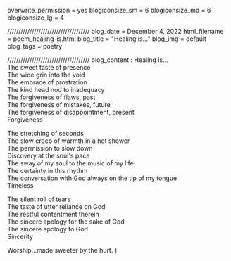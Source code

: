 overwrite_permission = yes
blogiconsize_sm = 6
blogiconsize_md = 6
blogiconsize_lg = 4

/////////////////////////////////////
blog_date = December 4, 2022
html_filename = poem_healing-is.html
blog_title = "Healing is..."
blog_img = default
blog_tags = poetry 

/////////////////////////////////////
blog_content : 
Healing is...  
The sweet taste of presence  
The wide grin into the void  
The embrace of prostration  
The kind head nod to inadequacy  
The forgiveness of flaws, past  
The forgiveness of mistakes, future  
The forgiveness of disappointment, present  
Forgiveness  

The stretching of seconds  
The slow creep of warmth in a hot shower  
The permission to slow down  
Discovery at the soul's pace  
The sway of my soul to the music of my life  
The certainty in this rhythm  
The conversation with God always on the tip of my tongue  
Timeless  

The silent roll of tears  
The taste of utter reliance on God  
The restful contentment therein  
The sincere apology for the sake of God  
The sincere apology to God  
Sincerity  

Worship...made sweeter by the hurt.
]